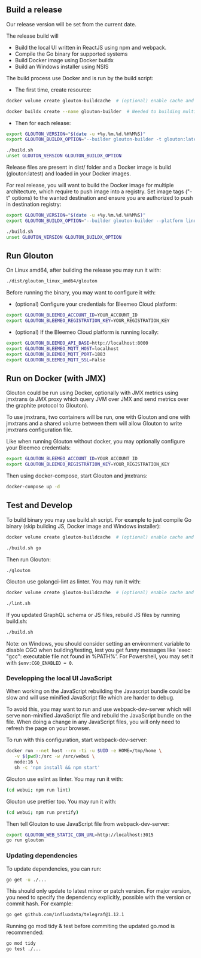 ## Build a release

Our release version will be set from the current date.

The release build will
* Build the local UI written in ReactJS using npm and webpack.
* Compile the Go binary for supported systems
* Build Docker image using Docker buildx
* Build an Windows installer using NSIS

The build process use Docker and is run by the build script:

* The first time, create resource:
```sh
docker volume create glouton-buildcache  # (optional) enable cache and speed-up build/lint run

docker buildx create --name glouton-builder  # Needed to building multi-arch images
```

* Then for each release:
```sh
export GLOUTON_VERSION="$(date -u +%y.%m.%d.%H%M%S)"
export GLOUTON_BUILDX_OPTION="--builder glouton-builder -t glouton:latest --load"

./build.sh
unset GLOUTON_VERSION GLOUTON_BUILDX_OPTION
```

Release files are present in dist/ folder and a Docker image is build (glouton:latest) and loaded in
your Docker images.


For real release, you will want to build the Docker image for multiple architecture, which require to
push image into a registry. Set image tags ("-t" options) to the wanted destination and ensure you
are authorized to push in destination registry:
```sh
export GLOUTON_VERSION="$(date -u +%y.%m.%d.%H%M%S)"
export GLOUTON_BUILDX_OPTION="--builder glouton-builder --platform linux/amd64,linux/arm64/v8,linux/arm/v7 -t glouton:latest -t glouton:${GLOUTON_VERSION} --push"

./build.sh
unset GLOUTON_VERSION GLOUTON_BUILDX_OPTION
```

## Run Glouton

On Linux amd64, after building the release you may run it with:

```sh
./dist/glouton_linux_amd64/glouton
```

Before running the binary, you may want to configure it with:

- (optional) Configure your credentials for Bleemeo Cloud platform:

```sh
export GLOUTON_BLEEMEO_ACCOUNT_ID=YOUR_ACCOUNT_ID
export GLOUTON_BLEEMEO_REGISTRATION_KEY=YOUR_REGISTRATION_KEY
```

- (optional) If the Bleemeo Cloud platform is running locally:

```sh
export GLOUTON_BLEEMEO_API_BASE=http://localhost:8000
export GLOUTON_BLEEMEO_MQTT_HOST=localhost
export GLOUTON_BLEEMEO_MQTT_PORT=1883
export GLOUTON_BLEEMEO_MQTT_SSL=False
```

## Run on Docker (with JMX)

Glouton could be run using Docker, optionally with JMX metrics using jmxtrans (a JMX proxy which
query JVM over JMX and send metrics over the graphite protocol to Glouton).

To use jmxtrans, two containers will be run, one with Glouton and one with jmxtrans and a shared volume between
them will allow Glouton to write jmxtrans configuration file.

Like when running Glouton without docker, you may optionally configure your Bleemeo credentials:

```sh
export GLOUTON_BLEEMEO_ACCOUNT_ID=YOUR_ACCOUNT_ID
export GLOUTON_BLEEMEO_REGISTRATION_KEY=YOUR_REGISTRATION_KEY
```

Then using docker-compose, start Glouton and jmxtrans:

```sh
docker-compose up -d
```

## Test and Develop

To build binary you may use build.sh script. For example to just
compile Go binary (skip building JS, Docker image and Windows installer):
```sh
docker volume create glouton-buildcache  # (optional) enable cache and speed-up build/lint run

./build.sh go
```

Then run Glouton:
```sh
./glouton
```

Glouton use golangci-lint as linter. You may run it with:
```sh
docker volume create glouton-buildcache  # (optional) enable cache and speed-up build/lint run

./lint.sh
```

If you updated GraphQL schema or JS files, rebuild JS files by running build.sh:

```sh
./build.sh
```

Note: on Windows, you should consider setting an environment variable to disable CGO when building/testing, lest you get funny messages like 'exec: "gcc": executable file not found in %PATH%'.
For Powershell, you may set it with `$env:CGO_ENABLED = 0`.

### Developping the local UI JavaScript

When working on the JavaScript rebuilding the Javascript bundle could be slow
and will use minified JavaScript file which are harder to debug.

To avoid this, you may want to run and use webpack-dev-server which will serve non-minified
JavaScript file and rebuild the JavaScript bundle on the file. When doing a change in
any JavaScript files, you will only need to refresh the page on your browser.

To run with this configuration, start webpack-dev-server:
```sh
docker run --net host --rm -ti -u $UID -e HOME=/tmp/home \
   -v $(pwd):/src -w /src/webui \
   node:16 \
   sh -c 'npm install && npm start'
```

Glouton use eslint as linter. You may run it with:
```sh
(cd webui; npm run lint)
```

Glouton use prettier too. You may run it with:
```sh
(cd webui; npm run pretify)
```

Then tell Glouton to use JavaScript file from webpack-dev-server:
```sh
export GLOUTON_WEB_STATIC_CDN_URL=http://localhost:3015
go run glouton
```

### Updating dependencies

To update dependencies, you can run:

```sh
go get -u ./...
```

This should only update to latest minor or patch version. For major version, you need to specify the dependency explicitly,
possible with the version or commit hash. For example:

```sh
go get github.com/influxdata/telegraf@1.12.1
```

Running go mod tidy & test before commiting the updated go.mod is recommended:
```sh
go mod tidy
go test ./...
```
